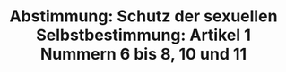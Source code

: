 ---
abstimmung:
  abstimmung: 3
  bundestagssitzung: 183
  datum: 7. Juli 2016
  legislaturperiode: 18
categories:
- Recht
- Todo
data:
- title: Abstimmungsergebnis 20160707_3-data.pdf
  url: /res/abstimmungsliste/20160707_3-data.pdf
- title: Abstimmungsergebnis 20160707_3_xls-data.csv
  url: /res/abstimmungsliste/csv/20160707_3_xls-data.csv
documents:
- local: /res/abstimmungsdaten/018-183-03/1808210.pdf
  title: Drucksache 18/08210.pdf
  url: http://dip21.bundestag.de/dip21/btd/18/082/1808210.pdf
- local: /res/abstimmungsdaten/018-183-03/1808626.pdf
  title: Drucksache 18/08626.pdf
  url: http://dip21.bundestag.de/dip21/btd/18/086/1808626.pdf
- local: /res/abstimmungsdaten/018-183-03/1809097.pdf
  title: Drucksache 18/09097.pdf
  url: http://dip21.bundestag.de/dip21/btd/18/090/1809097.pdf
ergebnis:
  cdu/csu:
    enthaltung: 0
    gesamt: 310
    ja: 295
    nein: 0
    nichtabgegeben: 15
    ungueltig: 0
  die.linke:
    enthaltung: 0
    gesamt: 64
    ja: 0
    nein: 59
    nichtabgegeben: 5
    ungueltig: 0
  file: 20160707_3_xls-data.csv
  gruenen:
    enthaltung: 0
    gesamt: 63
    ja: 0
    nein: 61
    nichtabgegeben: 2
    ungueltig: 0
  spd:
    enthaltung: 0
    gesamt: 193
    ja: 184
    nein: 1
    nichtabgegeben: 8
    ungueltig: 0
layout: abstimmung
links:
- title: https://www.bundestag.de/parlament/plenum/abstimmung/abstimmung?id=413
  url: https://www.bundestag.de/parlament/plenum/abstimmung/abstimmung?id=413
- title: http://www.abgeordnetenwatch.de/reform_des_sexualstrafrechts_nein_heisst_nein-1105-802.html
  url: http://www.abgeordnetenwatch.de/reform_des_sexualstrafrechts_nein_heisst_nein-1105-802.html
preview: 'Deutscher Bundestag


  183. Sitzung des Deutschen Bundestages

  am Donnerstag, 7.Juli 2016


  Endgültiges Ergebnis der Namentlichen Abstimmung Nr. 3


  Gesetzentwurf der Bundesregierung

  Entwurf eines Gesetzes zur Änderung des Strafgesetzbuches - Verbesserung des Schutzes

  der sexuellen Selbstbestimmung

  hier: Artikel 2 Absatz 3 des Gesetzentwurfs in der Ausschussfassung

  Drs. 18/8210, 18/8626 und 18/9097


  Abgegebene Stimmen insgesamt:


  600


  Nicht abgegebene Stimmen:

  Ja-Stimmen:


  30

  479


  Nein-Stimmen:


  121


  Enthaltungen:


  0


  Ungültige:


  0


  Berlin, den 07.07.2016


  Beginn: 12:20

  Ende: 12:22

  '
tags:
- Misshandlung
- Vergewaltigung
- Nötigung
title: 'Abstimmung: Schutz der sexuellen Selbstbestimmung: Artikel 1 Nummern 6 bis
  8, 10 und 11'
---